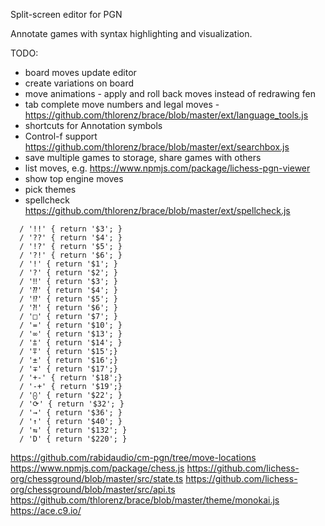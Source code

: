 Split-screen editor for PGN

Annotate games with syntax highlighting and visualization.

TODO:

- board moves update editor
- create variations on board
- move animations - apply and roll back moves instead of redrawing fen
- tab complete move numbers and legal moves - https://github.com/thlorenz/brace/blob/master/ext/language_tools.js
- shortcuts for Annotation symbols
- Control-f support https://github.com/thlorenz/brace/blob/master/ext/searchbox.js
- save multiple games to storage, share games with others
- list moves, e.g. https://www.npmjs.com/package/lichess-pgn-viewer
- show top engine moves
- pick themes
- spellcheck https://github.com/thlorenz/brace/blob/master/ext/spellcheck.js


```
  / '!!' { return '$3'; }
  / '??' { return '$4'; }
  / '!?' { return '$5'; }
  / '?!' { return '$6'; }
  / '!' { return '$1'; }
  / '?' { return '$2'; }
  / '‼' { return '$3'; }
  / '⁇' { return '$4'; }
  / '⁉' { return '$5'; }
  / '⁈' { return '$6'; }
  / '□' { return '$7'; }
  / '=' { return '$10'; }
  / '∞' { return '$13'; }
  / '⩲' { return '$14'; }
  / '⩱' { return '$15';}
  / '±' { return '$16';}
  / '∓' { return '$17';}
  / '+-' { return '$18';}
  / '-+' { return '$19';}
  / '⨀' { return '$22'; }
  / '⟳' { return '$32'; }
  / '→' { return '$36'; }
  / '↑' { return '$40'; }
  / '⇆' { return '$132'; }
  / 'D' { return '$220'; }
```


https://github.com/rabidaudio/cm-pgn/tree/move-locations
https://www.npmjs.com/package/chess.js
https://github.com/lichess-org/chessground/blob/master/src/state.ts
https://github.com/lichess-org/chessground/blob/master/src/api.ts
https://github.com/thlorenz/brace/blob/master/theme/monokai.js
https://ace.c9.io/